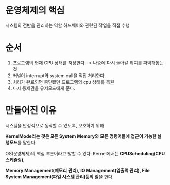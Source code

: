 ---
---


# 운영체제의 핵심
시스템의 전반을 관리하는 역할
하드웨어와 관련된 작업을 직접 수행 


# 순서
1. 프로그램의 현재 CPU 상태를 저장한다. 
-> 나중에 다시 돌아갈 위치를 파악해놓는것
2. 커널이 interrupt와 system call을 직접 처리한다. 
3. 처리가 완료되면 중단됐던 프로그램의 cpu 상태를 복원 
4. 다시 통제권을 유저모드에게 준다.

# 만들어진 이유
시스템을 안정적으로 동작할 수 있도록, 보호하기 위해 




  
**KernelMode라는 것은 모든 System Memory와 모든 명령어들에 접근이 가능한 실행모드**를 말한다.


OS(운영체제)의 핵심 부분이라고 말할 수 있다. Kernel에서는 **CPUScheduling(CPU 스케쥴링),**

**Memory Management(메모리 관리), IO Management(입출력 관리), File System Management(파일 시스템 관리)등의 일**을 한다.